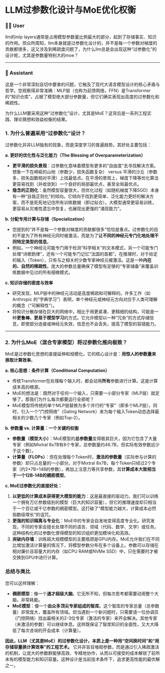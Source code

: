 # LLM过参数化设计与MoE优化权衡

### 🧑‍💻 User

llm的mlp layers通常是占用模型参数量比例最大的部分，起到了存储事实、知识的作用。但众所周知，llm本身就是过参数化设计的，并不是每一个参数对梯度的贡献都很多，这又涉及到稀疏度问题了，为什么llm总是会出现这种“过参数化”的设计呢，尤其是参数量特别大的moe？

---

### 🤖 Assistant

这是一个非常深刻且切中要害的问题，它触及了现代大语言模型设计的核心矛盾与哲学。您观察得非常准确：MLP层（也称为前馈网络，FFN）是Transformer的“知识仓库”，占据了模型绝大部分参数量，但它们确实表现出高度的过参数化和稀疏性。

为什么LLM要采用这种“过参数化”设计，尤其是MoE？这背后是一系列工程实践、理论猜想和效益权衡的结果。

### 1. 为什么普遍采用“过参数化”设计？

过参数化并非LLM独有的现象，而是深度学习的普遍趋势。其好处主要包括：

**a. 更好的优化性与泛化能力（The Blessing of Overparameterization）**
*   **更平滑的损失景观**：过参数化意味着模型有更多的“自由度”去寻找解决方案。想象一下在崎岖的山地（参数少，损失函数复杂） versus 平滑的沙丘（参数多，损失函数相对平滑）上找最低点。在平滑的景观上，梯度下降等优化算法更容易找到（并收敛到）一个良好的局部最优点，甚至全局最优点。
*   **隐含的正则化**：虽然模型容量很大，但优化过程（如随机梯度下降SGD）本身有一种“自我正则化”的倾向。它倾向于找到更简单、泛化能力更好的解决方案，而不是死死地记住所有训练数据（即过拟合）。大模型通常更容易训练，更容易从灾难性遗忘中恢复，也展现出更强的“涌现能力”。

**b. 分配专用计算与存储（Specialization）**
*   您提到的“并不是每一个参数对梯度的贡献都很多”恰恰是重点。过参数化的目的不是为了所有神经元同时被激活，而是为了**让不同的神经元专门化地处理不同特定类型的信息**。
*   例如，一个神经元可能专门用于检测“科学相关”的文本模式，另一个可能专门处理“诗歌韵律”，还有一个可能专门记忆“法国的首都”。在推理时，对于给定的输入（Token），只有与之相关的少数专家神经元被激活。这是一种**内在的、自然的稀疏性**。庞大的参数总量确保了模型有足够的“专家储备”来覆盖训练数据中见过的所有细微模式。

**c. 知识存储的密度与效率**
*   研究发现，MLP层中的神经元活动是高度稀疏和可解释的。许多工作（如 Anthropic 的“字典学习”）表明，单个神经元或神经元方向对应于人类可理解的概念（“可解释性”）。
*   将知识分散存储在巨大的网络中，相比于用更紧凑、更精细的结构，可能是一种**更鲁棒、更易于模型学习**的方式。它允许模型以一种“冗余”的方式存储信息，即使部分连接或神经元失效，信息也不会丢失，提高了模型的容错能力。

---

### 2. 为什么MoE（混合专家模型）将过参数化推向极致？

MoE是过参数化思想的直接延伸和规模化。它的核心设计是：**用惊人的参数量来换取计算效率**。

**a. 核心思想：条件计算（Conditional Computation）**
*   传统Transformer在处理每个输入时，都会动用**所有**参数进行计算。这是计算成本高的根源。
*   MoE的想法是：既然对于任何一个输入，只需要一小部分专家（MLP层）就足够了，那我们为什么每次都要运行全部呢？
*   MoE模型将传统的单个MLP层替换为多个并行的“专家”（即多个MLP层）。同时，引入一个“门控网络”（Gating Network）来为每个输入Token动态选择最相关的少数几个专家（例如Top-2）。

**b. 参数量 vs. 计算量：一个关键的权衡**
*   **参数量（模型大小）**：MoE模型的**总参数量**变得极其巨大，因为它包含了大量专家（例如Mixtral 8x7B有8个专家，总参数量约46.7B，但实际有效参数远少于这个数）。
*   **计算量（FLOPs）**：但在处理每个Token时，**激活的参数量**（实际参与计算的参数）却只占总量的一小部分。对于Mixtral 8x7B，每个Token只经过2个专家（约2*7B=14B的参数），再加上注意力等共享参数，其**计算成本大致相当于一个12B-14B的稠密模型**。

**c. MoE过参数化的直接好处：**
1.  **以更低的计算成本获得更大模型的能力**：这是最直接的驱动力。我们可以训练一个拥有万亿参数级别的模型（巨大的知识容量），但它的推理速度却只相当于一个百亿或千亿参数的稠密模型。这打破了“模型能力越大，计算成本必然指数级增长”的诅咒。
2.  **更强的知识隔离与专业化**：MoE中的专家会自发地变得高度专业化。研究发现，不同的专家会擅长处理不同的语言、领域（代码、数学、文学）或任务。这种结构化的过参数化使得模型的知识组织更加模块化和高效。
3.  **突破内存墙**：训练超大规模模型的主要瓶颈是GPU内存。MoE允许我们在不同比增加激活计算量的情况下，将模型参数分布在多个设备上。参数可以存储在相对廉价且容量大的内存（如CPU RAM或NVMe SSD）中，只在需要时才被交换到GPU中进行计算。

### 总结与类比

您可以这样理解：

*   **稠密模型**：像一个**通才超级大脑**。它无所不知，但每次思考都需要动用整个大脑，非常耗能。
*   **MoE模型**：像一个**由众多顶尖专家组成的智库**。这个智库的专家总量（总参数量）非常庞大，覆盖所有领域。但当遇到一个新问题时，只需要请一位协调员（门控网络）找出最相关的2-3位专家（激活的专家）来开会解决。其他专家（未激活的参数）可以继续休息。这样既保证了智库知识的全面性，又大大降低了每次咨询的开会成本（计算量）。

**因此，LLM（尤其是MoE）的过参数化设计，本质上是一种用“空间换时间”和“用存储容量换计算效率”的工程艺术。** 它并非盲目堆砌参数，而是通过引入稀疏激活的机制，让庞大的参数群能够高效、专精地协作，从而以可接受的成本解锁了前所未有的模型能力和知识容量。这种设计是当前技术条件下，追求更高性能的最优解之一。